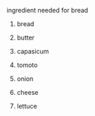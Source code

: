 ingredient needed for bread 

1. bread

2. butter

3. capasicum

4. tomoto

5. onion 

6. cheese 

7. lettuce